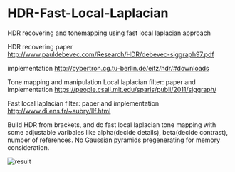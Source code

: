 # HDR-Fast-Local-Laplacian
HDR recovering and tonemapping using fast local laplacian approach

HDR recovering
paper
http://www.pauldebevec.com/Research/HDR/debevec-siggraph97.pdf

implementation
http://cybertron.cg.tu-berlin.de/eitz/hdr/#downloads

Tone mapping and manipulation
Local laplacian filter: 
paper and implementation
https://people.csail.mit.edu/sparis/publi/2011/siggraph/

Fast local laplacian filter:
paper and implementation
http://www.di.ens.fr/~aubry/llf.html

Build HDR from brackets, and do fast local laplacian tone mapping with
some adjustable varibales like alpha(decide details), beta(decide contrast), number of references. 
No Gaussian pyramids pregenerating for memory consideration.

![result](https://cloud.githubusercontent.com/assets/16308037/21352608/381206d0-c6fd-11e6-979b-1ba80b26a5e9.png)
